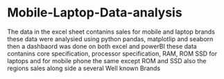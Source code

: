 # Mobile-Laptop-Data-analysis
The data in the excel sheet contanins sales for mobile and laptop brands
these data were analysied using python pandas, matplotlip and seaborn
then a dashbaord was done on both excel and powerBI
these data contanins core specification, processor specification, RAM, ROM SSD for laptops
and for mobile phone the same except ROM and SSD
also the regions sales along side a several Well known Brands
